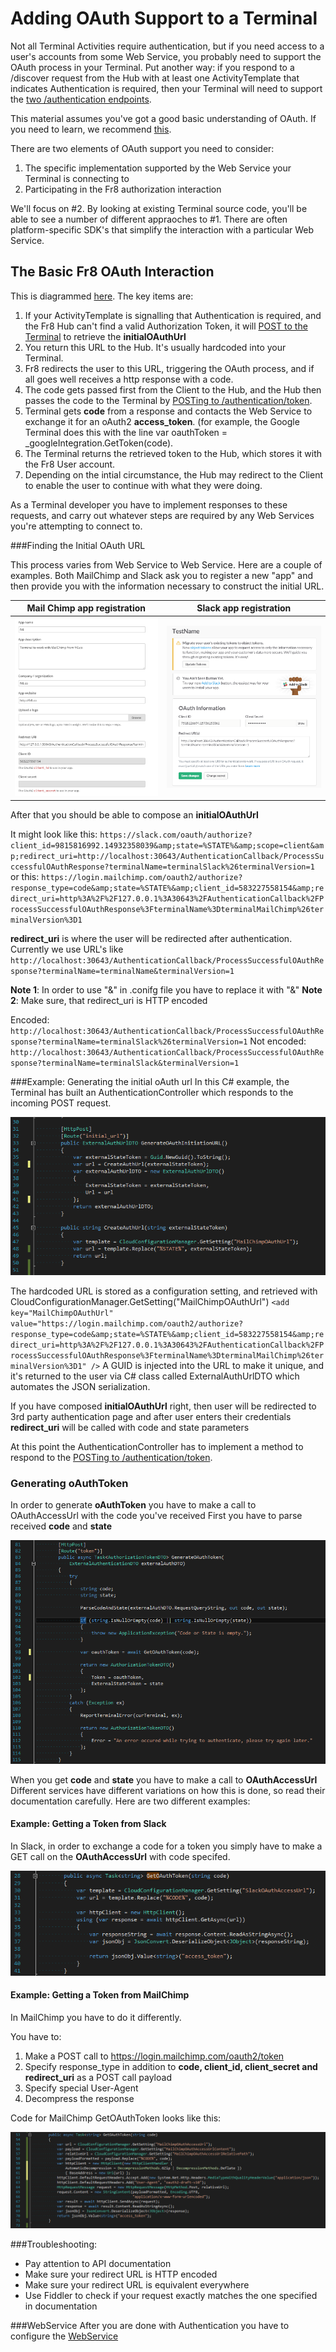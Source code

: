 # Adding OAuth Support to a Terminal

Not all Terminal Activities require authentication, but if you need access to a user's accounts from some Web Service, you probably need to support the OAuth process in your Terminal. Put another way: if you respond to a /discover request from the Hub with at least one ActivityTemplate that indicates Authentication is required, then your Terminal will need to support the [two /authentication endpoints](http://dev-terminals.fr8.co:25923/swagger/ui/index#/Authentication).

This material assumes you've got a good basic understanding of OAuth. If you need to learn, we recommend [this](https://aaronparecki.com/articles/2012/07/29/1/oauth2-simplified).

There are two elements of OAuth support you need to consider: 
1) The specific implementation supported by the Web Service your Terminal is connecting to
2) Participating in the Fr8 authorization interaction

We'll focus on #2. By looking at existing Terminal source code, you'll be able to see a number of different appraoches to #1. There are often platform-specific SDK's that simplify the interaction with a particular Web Service.


The Basic Fr8 OAuth Interaction
--------------------------------------

This is diagrammed [here](/Docs/ForDevelopers/OperatingConcepts/Authorization/AuthOverview.md). The key items are:

1. If your ActivityTemplate is signalling that Authentication is required, and the Fr8 Hub can't find a valid Authorization Token, it will [POST to the Terminal](http://dev-terminals.fr8.co:25923/swagger/ui/index#!/Authentication/Authentication_GenerateOAuthInitiationURL) to retrieve the **initialOAuthUrl**
2. You return this URL to the Hub. It's usually hardcoded into your Terminal. 
3. Fr8 redirects the user to this URL, triggering the OAuth process, and if all goes well receives a http response with a code.
4. The code gets passed first from the Client to the Hub, and the Hub then passes the code to the Terminal by [POSTing to /authentication/token](https://fr8.co/swagger/ui/index#!/Authentication/Authentication_token). 
5. Terminal gets **code** from a response and contacts the Web Service to exchange it for an oAuth2 **access_token**. (for example, the Google Terminal does this with the line var oauthToken = _googleIntegration.GetToken(code). 
6. The Terminal returns the retrieved token to the Hub, which stores it with the Fr8 User account.
7. Depending on the intial circumstance, the Hub may redirect to the Client to enable the user to continue with what they were doing.

As a Terminal developer you have to implement responses to these requests, and carry out whatever steps are required by any Web Services you're attempting to connect to.

###Finding the Initial OAuth URL

This process varies from Web Service to Web Service. Here are a couple of examples.
Both MailChimp and Slack ask you to register a new "app" and then provide you with the information necessary to construct the initial URL.

| Mail Chimp app registration   |      Slack app registration      |
|----------|:-------------:|
|![](/Docs/img/TerminalDeveloping-Authentication.md-1.png) |  ![](/Docs/img/TerminalDeveloping-Authentication.md-2.png) | 

After that you should be able to compose an **initialOAuthUrl**

It might look like this: 
`https://slack.com/oauth/authorize?client_id=9815816992.14932358039&amp;state=%STATE%&amp;scope=client&amp;redirect_uri=http://localhost:30643/AuthenticationCallback/ProcessSuccessfulOAuthResponse?terminalName=terminalSlack%26terminalVersion=1`
or this: 
`https://login.mailchimp.com/oauth2/authorize?response_type=code&amp;state=%STATE%&amp;client_id=583227558154&amp;redirect_uri=http%3A%2F%2F127.0.0.1%3A30643%2FAuthenticationCallback%2FProcessSuccessfulOAuthResponse%3FterminalName%3DterminalMailChimp%26terminalVersion%3D1`

**redirect_uri** is where the user will be redirected after authentication. Currently we use URL's like `http://localhost:30643/AuthenticationCallback/ProcessSuccessfulOAuthResponse?terminalName=terminalName&terminalVersion=1`

**Note 1**: In order to use "&" in .conifg file you have to replace it with "&amp;"
**Note 2**: Make sure, that  redirect_uri is HTTP encoded


Encoded: ` http://localhost:30643/AuthenticationCallback/ProcessSuccessfulOAuthResponse?terminalName=terminalSlack%26terminalVersion=1 `
Not encoded: ` http://localhost:30643/AuthenticationCallback/ProcessSuccessfulOAuthResponse?terminalName=terminalSlack&terminalVersion=1 `

###Example: Generating the initial oAuth url
In this C# example, the Terminal has built an  AuthenticationController which responds to the incoming POST request. 

![](/Docs/img/TerminalDeveloping-Authentication.md-3.png)

The hardcoded URL is stored as a configuration setting, and retrieved with CloudConfigurationManager.GetSetting("MailChimpOAuthUrl") 
`<add key="MailChimpOAuthUrl" value="https://login.mailchimp.com/oauth2/authorize?response_type=code&amp;state=%STATE%&amp;client_id=583227558154&amp;redirect_uri=http%3A%2F%2F127.0.0.1%3A30643%2FAuthenticationCallback%2FProcessSuccessfulOAuthResponse%3FterminalName%3DterminalMailChimp%26terminalVersion%3D1" />`
A GUID is injected into the URL to make it unique, and it's returned to the user via C# class called ExternalAuthUrlDTO which automates the JSON serialization.

If you have composed  **initialOAuthUrl** right, then user will be redirected to 3rd party authentication page and after user enters their credentials **redirect_uri** will be called with code and state parameters

At this point the AuthenticationController has to implement a method to respond to the [POSTing to /authentication/token](https://fr8.co/swagger/ui/index#!/Authentication/Authentication_token). 

### Generating oAuthToken


In order to generate **oAuthToken** you have to make a call to OAuthAccessUrl with the code you've received
First you have to parse received **code** and **state**

![](/Docs/img/TerminalDeveloping-Authentication.md-4.png)

When you get **code** and **state** you have to make a call to **OAuthAccessUrl**
Different services have different variations on how this is done, so read their documentation carefully. Here are two different examples:


#### Example: Getting a Token from Slack

In Slack, in order to exchange a code for a token you simply have to make a GET call on the **OAuthAccessUrl** with code specifed.

![](/Docs/img/TerminalDeveloping-Authentication.md-5.png)

#### Example: Getting a Token from MailChimp

In MailChimp you have to do it differently.

You have to:
1. Make a POST call to https://login.mailchimp.com/oauth2/token
2. Specify response_type in addition to **code, client_id,  client_secret and  redirect_uri** as a POST call payload
3. Specify special User-Agent 
4. Decompress the response

Code for MailChimp GetOAuthToken looks like this:

![](/Docs/img/TerminalDeveloping-Authentication.md-6.png)

 

###Troubleshooting:
- Pay attention to API documentation
- Make sure your redirect URL is HTTP encoded
- Make sure your redirect URL is equivalent everywhere
- Use Fiddler to check if your request exactly matches the one specified in documentation


###WebService
After you are done with Authentication you have to configure the [WebService](TerminalDeveloping-AddingAWebService.md) 


